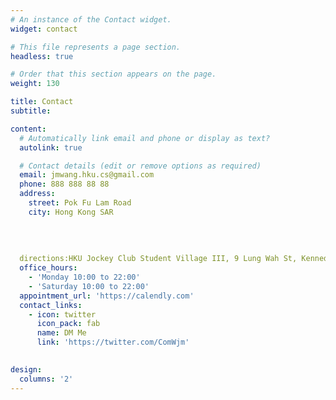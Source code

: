 ```yaml
---
# An instance of the Contact widget.
widget: contact

# This file represents a page section.
headless: true

# Order that this section appears on the page.
weight: 130

title: Contact
subtitle:

content:
  # Automatically link email and phone or display as text?
  autolink: true

  # Contact details (edit or remove options as required)
  email: jmwang.hku.cs@gmail.com
  phone: 888 888 88 88
  address:
    street: Pok Fu Lam Road
    city: Hong Kong SAR
      
    
   
  
  directions:HKU Jockey Club Student Village III, 9 Lung Wah St, Kennedy Town, Hong Kong
  office_hours:
    - 'Monday 10:00 to 22:00'
    - 'Saturday 10:00 to 22:00'
  appointment_url: 'https://calendly.com'
  contact_links:
    - icon: twitter
      icon_pack: fab
      name: DM Me
      link: 'https://twitter.com/ComWjm'
    

design:
  columns: '2'
---
```

